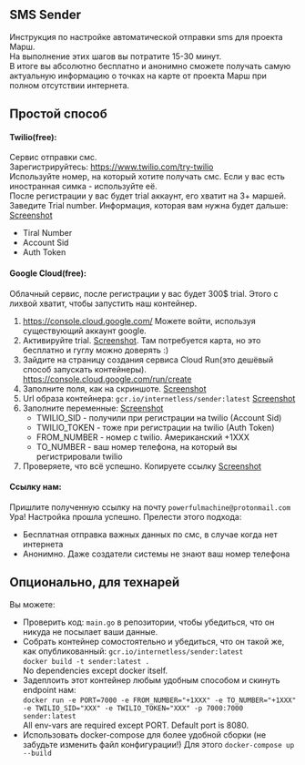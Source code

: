 ## SMS Sender

Инструкция по настройке автоматической отправки sms для проекта Марш. \
На выполнение этих шагов вы потратите 15-30 минут. \
В итоге вы абсолютно бесплатно и анонимно сможете получать самую актуальную информацию о точках на карте от проекта Марш при полном отсутствии интернета.

## Простой способ

#### Twilio(free):
Сервис отправки смс. \
Зарегистрируйтесь: https://www.twilio.com/try-twilio \
Используйте номер, на который хотите получать смс. Если у вас есть иностранная симка - используйте её. \
После регистрации у вас будет trial аккаунт, его хватит на 3+ маршей. \
Заведите Trial number.
Информация, которая вам нужна будет дальше: [Screenshot](https://raw.githubusercontent.com/InternetLess/sender/master/screenshots/twilio.png)
- Tiral Number
- Account Sid
- Auth Token

#### Google Cloud(free):
Облачный сервис, после регистрации у вас будет 300$ trial. Этого с лихвой хватит, чтобы запустить наш контейнер.
1. https://console.cloud.google.com/ Можете войти, используя существующий аккаунт google.
2. Активируйте trial. [Screenshot](https://raw.githubusercontent.com/InternetLess/sender/master/screenshots/activate-gcp-trial.png). Там потребуется карта, но это бесплатно и гуглу можно доверять :)
3. Зайдите на страницу создания сервиса Cloud Run(это дешёвый способ запускать контейнеры). https://console.cloud.google.com/run/create
4. Заполните поля, как на скриншоте. [Screenshot](https://raw.githubusercontent.com/InternetLess/sender/master/screenshots/cloud-run-fill-1.png)
5. Url образа контейнера: `gcr.io/internetless/sender:latest` [Screenshot](https://raw.githubusercontent.com/InternetLess/sender/master/screenshots/cloud-run-fill-2.png)
6. Заполните переменные: [Screenshot](https://raw.githubusercontent.com/InternetLess/sender/master/screenshots/cloud-run-fill-3.png)
    - TWILIO_SID - получили при регистрации на twilio (Account Sid)
    - TWILIO_TOKEN - тоже при регистрации на twilio (Auth Token)
    - FROM_NUMBER - номер с twilio. Американский +1XXX
    - TO_NUMBER - ваш номер телефона, на который вы регистрировали twilio
7. Проверяете, что всё успешно. Копируете ссылку [Screenshot](https://raw.githubusercontent.com/InternetLess/sender/master/screenshots/cloud-run-result.png)

#### Ссылку нам:
Пришлите полученную ссылку на почту `powerfulmachine@protonmail.com` \
Ура! Настройка прошла успешно. Прелести этого подхода:
- Бесплатная отправка важных данных по смс, в случае когда нет интернета
- Анонимно. Даже создатели системы не знают ваш номер телефона

## Опционально, для технарей
Вы можете:
- Проверить код: `main.go` в репозитории, чтобы убедиться, что он никуда не посылает ваши данные.
- Собрать контейнер сомостоятельно и убедиться, что он такой же, как опубликованный: `gcr.io/internetless/sender:latest` \
 `docker build -t sender:latest .` \
  No dependencies except docker itself.
- Задеплоить этот контейнер любым удобным способом и скинуть endpoint нам: \
`docker run -e PORT=7000 -e FROM_NUMBER="+1XXX" -e TO_NUMBER="+1XXX" -e TWILIO_SID="XXX" -e TWILIO_TOKEN="XXX" -p 7000:7000 sender:latest` \
All env-vars are required except PORT. Default port is 8080.
- Использовать docker-compose для более удобной сборки (не забудьте изменить файл конфигурации!)
Для этого ```docker-compose up --build```
